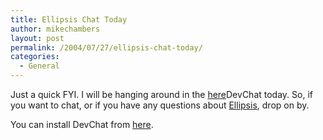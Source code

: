 ```yaml
---
title: Ellipsis Chat Today
author: mikechambers
layout: post
permalink: /2004/07/27/ellipsis-chat-today/
categories:
  - General
---
```



Just a quick FYI. I will be hanging around in the [here][1]DevChat</a> today. So, if you want to chat, or if you have any questions about [Ellipsis][2], drop on by.

You can install DevChat from [here][1].

 [1]: /mesh/archives/004319.cfm
 [2]: /mesh/archives/005685.cfm